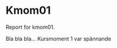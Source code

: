 Kmom01
===============================

Report for kmom01.

Bla bla bla... Kursmoment 1 var spännande

